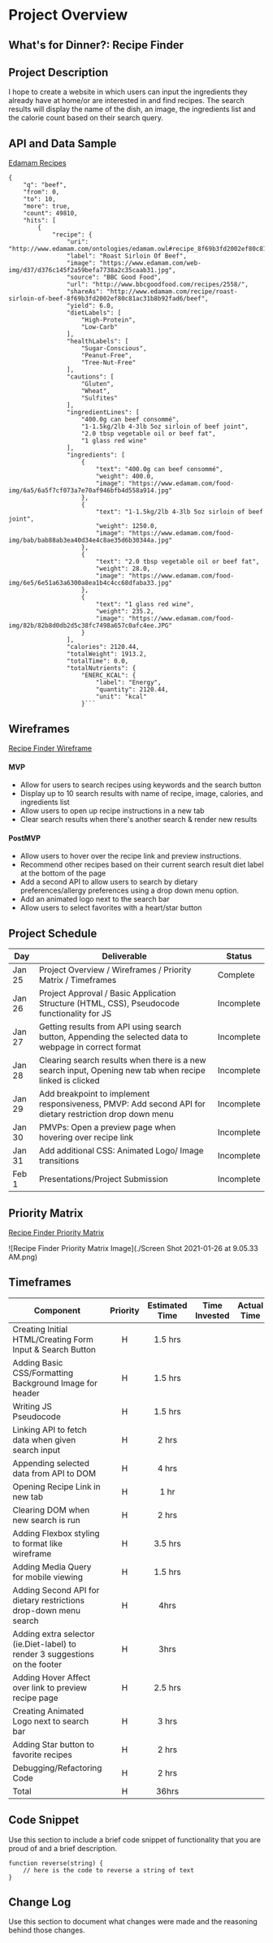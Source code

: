 # Project Overview

## What's for Dinner?: Recipe Finder

## Project Description

I hope to create a website in which users can input the ingredients they already have at home/or are interested in and find recipes. The search results will display the name of the dish, an image, the ingredients list and the calorie count based on their search query.

## API and Data Sample

[Edamam Recipes](https://api.edamam.com/search?q=beef&app_id=a831c57c&app_key=a221d866f1d02a09e0fd4777785d31c4)

````
{
    "q": "beef",
    "from": 0,
    "to": 10,
    "more": true,
    "count": 49810,
    "hits": [
        {
            "recipe": {
                "uri": "http://www.edamam.com/ontologies/edamam.owl#recipe_8f69b3fd2002ef80c81ac31b8b92fad6",
                "label": "Roast Sirloin Of Beef",
                "image": "https://www.edamam.com/web-img/d37/d376c145f2a59befa7738a2c35caab31.jpg",
                "source": "BBC Good Food",
                "url": "http://www.bbcgoodfood.com/recipes/2558/",
                "shareAs": "http://www.edamam.com/recipe/roast-sirloin-of-beef-8f69b3fd2002ef80c81ac31b8b92fad6/beef",
                "yield": 6.0,
                "dietLabels": [
                    "High-Protein",
                    "Low-Carb"
                ],
                "healthLabels": [
                    "Sugar-Conscious",
                    "Peanut-Free",
                    "Tree-Nut-Free"
                ],
                "cautions": [
                    "Gluten",
                    "Wheat",
                    "Sulfites"
                ],
                "ingredientLines": [
                    "400.0g can beef consommé",
                    "1-1.5kg/2lb 4-3lb 5oz sirloin of beef joint",
                    "2.0 tbsp vegetable oil or beef fat",
                    "1 glass red wine"
                ],
                "ingredients": [
                    {
                        "text": "400.0g can beef consommé",
                        "weight": 400.0,
                        "image": "https://www.edamam.com/food-img/6a5/6a5f7cf073a7e70af946bfb4d558a914.jpg"
                    },
                    {
                        "text": "1-1.5kg/2lb 4-3lb 5oz sirloin of beef joint",
                        "weight": 1250.0,
                        "image": "https://www.edamam.com/food-img/bab/bab88ab3ea40d34e4c8ae35d6b30344a.jpg"
                    },
                    {
                        "text": "2.0 tbsp vegetable oil or beef fat",
                        "weight": 28.0,
                        "image": "https://www.edamam.com/food-img/6e5/6e51a63a6300a8ea1b4c4cc68dfaba33.jpg"
                    },
                    {
                        "text": "1 glass red wine",
                        "weight": 235.2,
                        "image": "https://www.edamam.com/food-img/82b/82b8d0db2d5c38fc7498a657c0afc4ee.JPG"
                    }
                ],
                "calories": 2120.44,
                "totalWeight": 1913.2,
                "totalTime": 0.0,
                "totalNutrients": {
                    "ENERC_KCAL": {
                        "label": "Energy",
                        "quantity": 2120.44,
                        "unit": "kcal"
                    }```
````

## Wireframes

[Recipe Finder Wireframe](https://whimsical.com/ga-sei-recipe-finder-wireframe-D48Dw7XvQhnPSyLWZpgzte)

#### MVP

- Allow for users to search recipes using keywords and the search button
- Display up to 10 search results with name of recipe, image, calories, and ingredients list
- Allow users to open up recipe instructions in a new tab
- Clear search results when there's another search & render new results

#### PostMVP

- Allow users to hover over the recipe link and preview instructions.
- Recommend other recipes based on their current search result diet label at the bottom of the page
- Add a second API to allow users to search by dietary preferences/allergy preferences using a drop down menu option.
- Add an animated logo next to the search bar
- Allow users to select favorites with a heart/star button

## Project Schedule

| Day    | Deliverable                                                                                             | Status     |
| ------ | ------------------------------------------------------------------------------------------------------- | ---------- |
| Jan 25 | Project Overview / Wireframes / Priority Matrix / Timeframes                                            | Complete   |
| Jan 26 | Project Approval / Basic Application Structure (HTML, CSS), Pseudocode functionality for JS             | Incomplete |
| Jan 27 | Getting results from API using search button, Appending the selected data to webpage in correct format  | Incomplete |
| Jan 28 | Clearing search results when there is a new search input, Opening new tab when recipe linked is clicked | Incomplete |
| Jan 29 | Add breakpoint to implement responsiveness, PMVP: Add second API for dietary restriction drop down menu | Incomplete |
| Jan 30 | PMVPs: Open a preview page when hovering over recipe link                                               | Incomplete |
| Jan 31 | Add additional CSS: Animated Logo/ Image transitions                                                    | Incomplete |
| Feb 1  | Presentations/Project Submission                                                                        | Incomplete |

## Priority Matrix

[Recipe Finder Priority Matrix](https://app.conceptboard.com/export/46a089f2-0ca7-47c8-ae10-eed47605ad7c/versions/;hi=1;low=390)

![Recipe Finder Priority Matrix Image](./Screen Shot 2021-01-26 at 9.05.33 AM.png)

## Timeframes

| Component                                                                   | Priority | Estimated Time | Time Invested | Actual Time |
| --------------------------------------------------------------------------- | :------: | :------------: | :-----------: | :---------: |
| Creating Initial HTML/Creating Form Input & Search Button                   |    H     |    1.5 hrs     |               |             |
| Adding Basic CSS/Formatting Background Image for header                     |    H     |    1.5 hrs     |               |             |
| Writing JS Pseudocode                                                       |    H     |    1.5 hrs     |               |             |
| Linking API to fetch data when given search input                           |    H     |     2 hrs      |               |             |
| Appending selected data from API to DOM                                     |    H     |     4 hrs      |               |             |
| Opening Recipe Link in new tab                                              |    H     |      1 hr      |               |             |
| Clearing DOM when new search is run                                         |    H     |     2 hrs      |               |             |
| Adding Flexbox styling to format like wireframe                             |    H     |    3.5 hrs     |               |             |
| Adding Media Query for mobile viewing                                       |    H     |    1.5 hrs     |               |             |
| Adding Second API for dietary restrictions drop-down menu search            |    H     |      4hrs      |               |             |
| Adding extra selector (ie.Diet-label) to render 3 suggestions on the footer |    H     |      3hrs      |               |             |
| Adding Hover Affect over link to preview recipe page                        |    H     |    2.5 hrs     |               |             |
| Creating Animated Logo next to search bar                                   |    H     |     3 hrs      |               |             |
| Adding Star button to favorite recipes                                      |    H     |     2 hrs      |               |             |
| Debugging/Refactoring Code                                                  |    H     |     2 hrs      |               |             |
| Total                                                                       |    H     |     36hrs      |               |             |

## Code Snippet

Use this section to include a brief code snippet of functionality that you are proud of and a brief description.

```
function reverse(string) {
	// here is the code to reverse a string of text
}
```

## Change Log

Use this section to document what changes were made and the reasoning behind those changes.
